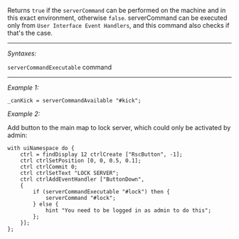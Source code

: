 Returns `true` if the `serverCommand` can be performed on the machine and in this exact environment, otherwise `false`. serverCommand can be executed only from `User Interface Event Handlers`, and this command also checks if that's the case.


---
*Syntaxes:*

`serverCommandExecutable` command

---
*Example 1:*

```sqf
_canKick = serverCommandAvailable "#kick";
```

*Example 2:*

Add button to the main map to lock server, which could only be activated by admin:

```sqf
with uiNamespace do {
	ctrl = findDisplay 12 ctrlCreate ["RscButton", -1];
	ctrl ctrlSetPosition [0, 0, 0.5, 0.1];
	ctrl ctrlCommit 0;
	ctrl ctrlSetText "LOCK SERVER";
	ctrl ctrlAddEventHandler ["ButtonDown",
	{	
		if (serverCommandExecutable "#lock") then {
			serverCommand "#lock";
		} else {
			hint "You need to be logged in as admin to do this";
		};
	}];
};
```